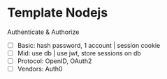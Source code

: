 # Template Nodejs

Authenticate & Authorize
- [ ] Basic: hash password, 1 account | session cookie
- [ ] Mid: use db | use jwt, store sessions on db
- [ ] Protocol: OpenID, OAuth2
- [ ] Vendors: Auth0

